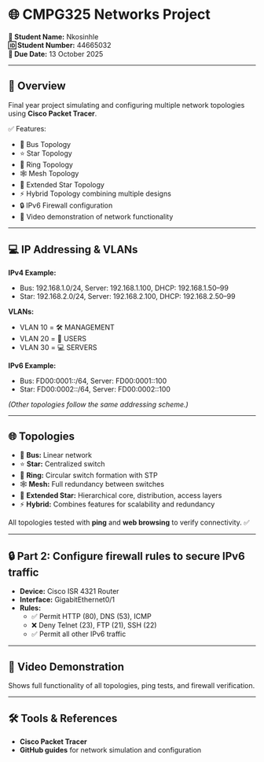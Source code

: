 # 🌐 CMPG325 Networks Project

**👤 Student Name:** Nkosinhle  
**🆔 Student Number:** 44665032  
**📅 Due Date:** 13 October 2025  

---

## 📖 Overview
Final year project simulating and configuring multiple network topologies using **Cisco Packet Tracer**.  

✅ Features:  
- 🚌 Bus Topology  
- ⭐ Star Topology  
- 🔄 Ring Topology  
- 🕸️ Mesh Topology  
- 🌟 Extended Star Topology  
- ⚡ Hybrid Topology combining multiple designs  
- 🔒 IPv6 Firewall configuration  
- 🎥 Video demonstration of network functionality  

---

## 💻 IP Addressing & VLANs

**IPv4 Example:**  
- Bus: 192.168.1.0/24, Server: 192.168.1.100, DHCP: 192.168.1.50–99  
- Star: 192.168.2.0/24, Server: 192.168.2.100, DHCP: 192.168.2.50–99  

**VLANs:**  
- VLAN 10 = 🛠️ MANAGEMENT  
- VLAN 20 = 👥 USERS  
- VLAN 30 = 💻 SERVERS  

**IPv6 Example:**  
- Bus: FD00:0001::/64, Server: FD00:0001::100  
- Star: FD00:0002::/64, Server: FD00:0002::100  

*(Other topologies follow the same addressing scheme.)*  

---

## 🌐 Topologies
- 🚌 **Bus:** Linear network  
- ⭐ **Star:** Centralized switch  
- 🔄 **Ring:** Circular switch formation with STP  
- 🕸️ **Mesh:** Full redundancy between switches  
- 🌟 **Extended Star:** Hierarchical core, distribution, access layers  
- ⚡ **Hybrid:** Combines features for scalability and redundancy  

All topologies tested with **ping** and **web browsing** to verify connectivity. ✅  

---

## 🔒 Part 2: Configure firewall rules to secure IPv6 traffic
- **Device:** Cisco ISR 4321 Router  
- **Interface:** GigabitEthernet0/1  
- **Rules:**  
  - ✅ Permit HTTP (80), DNS (53), ICMP  
  - ❌ Deny Telnet (23), FTP (21), SSH (22)  
  - ✅ Permit all other IPv6 traffic  

---

## 🎥 Video Demonstration
Shows full functionality of all topologies, ping tests, and firewall verification.  

---

## 🛠️ Tools & References
- **Cisco Packet Tracer**  
- **GitHub guides** for network simulation and configuration  
